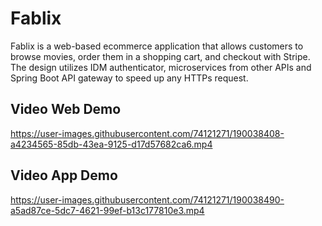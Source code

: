# Fablix
Fablix is a web-based ecommerce application that allows customers to browse movies, order them in a shopping cart, and checkout with Stripe. The design utilizes IDM authenticator, microservices from other APIs and Spring Boot API gateway to speed up any HTTPs request.

## Video Web Demo


https://user-images.githubusercontent.com/74121271/190038408-a4234565-85db-43ea-9125-d17d57682ca6.mp4

## Video App Demo


https://user-images.githubusercontent.com/74121271/190038490-a5ad87ce-5dc7-4621-99ef-b13c177810e3.mp4

